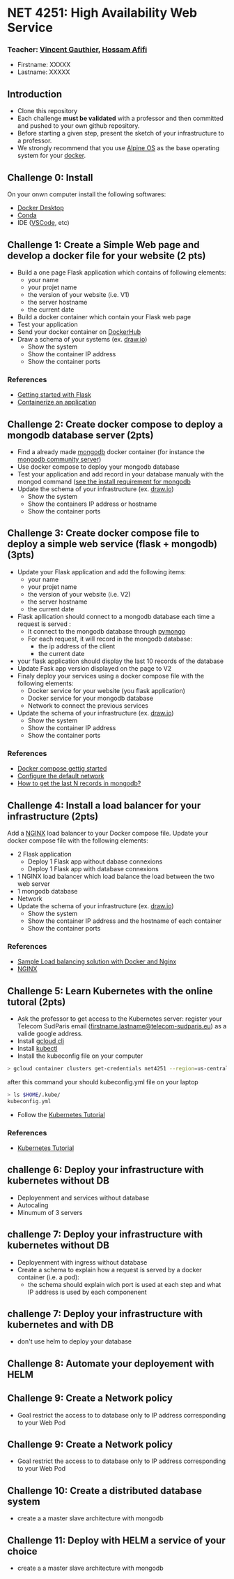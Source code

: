 # NET 4251: High Availability Web Service

### Teacher: [Vincent Gauthier](mailto:vincent.gauthier@telecom-sudparis.eu), [Hossam Afifi](mailto:hossam.afifi@telecom-sudparis.eu) 

* Firstname: XXXXX 
* Lastname: XXXXX

## Introduction
* Clone this repository
* Each challenge **must be validated** with a professor and then committed and pushed to your own github repository.
* Before starting a given step, present the sketch of your infrastructure to a professor.
* We strongly recommend that you use [Alpine OS](https://www.alpinelinux.org/) as the base operating system for your [docker](https://www.docker.com/blog/how-to-use-the-alpine-docker-official-image/). 

## Challenge 0: Install 
On your onwn computer install the following softwares:
* [Docker Desktop](https://docs.docker.com/get-docker/)
* [Conda](https://www.anaconda.com/download)
* IDE ([VSCode](https://code.visualstudio.com/), etc)

## Challenge 1: Create a Simple Web page and develop a docker file for your website (2 pts)

* Build a one page Flask application which contains of following elements:
  * your name
  * your projet name
  * the version of your website (i.e. V1)
  * the server hostname
  * the current date
* Build a docker container which contain your Flask web page
* Test your application
* Send your docker container on [DockerHub](https://hub.docker.com/})
* Draw a schema of your systems (ex. [draw.io](https://app.diagrams.net))
  * Show the system
  * Show the container IP address
  * Show the container ports 

### References 
* [Getting started with Flask](https://flask.palletsprojects.com/en/2.2.x/quickstart/)
* [Containerize an application](https://docs.docker.com/get-started/02_our_app/)

## Challenge 2: Create docker compose to deploy a mongodb database server (2pts)
* Find a already made [mongodb](https://www.mongodb.com/) docker container (for instance the [mongodb community server](https://hub.docker.com/r/mongodb/mongodb-community-server))
* Use docker compose to deploy your mongodb database
* Test your application and add record in your database manualy with the mongod command ([see the install requirement for mongodb](https://www.mongodb.com/docs/v3.0/tutorial/install-mongodb-on-windows/)
* Update the schema of your infrastructure (ex. [draw.io](https://app.diagrams.net))
  * Show the system
  * Show the containers IP address or hostname
  * Show the container ports 

## Challenge 3: Create docker compose file to deploy a simple web service (flask + mongodb) (3pts) 
* Update your Flask application and add the following items:
  * your name
  * your projet name
  * the version of your website (i.e. V2)
  * the server hostname
  * the current date
* Flask apllication should connect to a mongodb database each time a request is served :
  * It connect to the mongodb database through [pymongo](https://pymongo.readthedocs.io/en/stable/)
  * For each request, it will record in the mongodb database:
    * the ip address of the client
    * the current date
* your flask application should display the last 10 records of the database
* Update Fask app version displayed on the page to V2
* Finaly deploy your services using a docker compose file with the following elements:
  * Docker service for your website (you flask application)
  * Docker service for your mongodb database
  * Network to connect the previous services
* Update the schema of your infrastructure (ex. [draw.io](https://app.diagrams.net))
  * Show the system
  * Show the container IP address
  * Show the container ports 

### References 
* [Docker compose gettig started](https://docs.docker.com/compose/gettingstarted/)
* [Configure the default network](https://docs.docker.com/compose/networking/)
* [How to get the last N records in mongodb?](https://stackoverflow.com/questions/4421207/how-to-get-the-last-n-records-in-mongodb)

## Challenge 4: Install a load balancer for your infrastructure (2pts)

Add a [NGINX](https://docs.nginx.com/nginx/admin-guide/load-balancer/http-load-balancer/) load balancer to your Docker compose file. Update your docker compose file with the following elements:
* 2 Flask application
  * Deploy 1 Flask app without dabase connexions
  * Deploy 1 Flask app with database connexions
* 1 NGINX load balancer which load balance the load between the two web server
* 1 mongodb database
* Network
* Update the schema of your infrastructure (ex. [draw.io](https://app.diagrams.net))
  * Show the system
  * Show the container IP address and the hostname of each container
  * Show the container ports 
  
### References 
* [Sample Load balancing solution with Docker and Nginx](https://towardsdatascience.com/sample-load-balancing-solution-with-docker-and-nginx-cf1ffc60e644)
* [NGINX](https://docs.nginx.com/nginx/admin-guide/load-balancer/http-load-balancer/)

## Challenge 5: Learn Kubernetes with the online tutoral (2pts)
* Ask the professor to get access to the Kubernetes server: register your Telecom SudParis email (firstname.lastname@telecom-sudparis.eu) as a valide google address.
* Install [gcloud cli](https://cloud.google.com/sdk/docs/install?hl=fr#linux)
* Install [kubectl](https://cloud.google.com/kubernetes-engine/docs/how-to/cluster-access-for-kubectl?hl=fr#gcloud)
* Install the kubeconfig file on your computer

```bash
> gcloud container clusters get-credentials net4251 --region=us-central1
```

after this command your should kubeconfig.yml file on your laptop

```bash
> ls $HOME/.kube/
kubeconfig.yml
```

* Follow the [Kubernetes Tutorial](https://kubernetes.io/docs/tutorials/)

### References
* [Kubernetes Tutorial](https://kubernetes.io/docs/tutorials/)
  
## challenge 6: Deploy your infrastructure with kubernetes without DB
* Deployenment and services without database
* Autocaling
* Minumum of 3 servers 

## challenge 7: Deploy your infrastructure with kubernetes without DB
* Deployenment with ingress without database
* Create a schema to explain how a request is served by a docker container (i.e. a pod):
  * the schema should explain wich port is used at each step and what IP address is used by each componenent
 
## challenge 7: Deploy your infrastructure with kubernetes and with DB 
* don't use helm to deploy your database 

## Challenge 8: Automate your deployement with HELM

## Challenge 9: Create a Network policy 
* Goal restrict the access to to database only to IP address corresponding to your Web Pod 

## Challenge 9: Create a Network policy 
* Goal restrict the access to to database only to IP address corresponding to your Web Pod 

## Challenge 10: Create a distributed database system
* create a a master slave architecture with mongodb 

## Challenge 11: Deploy with HELM a service of your choice 
* create a a master slave architecture with mongodb 
